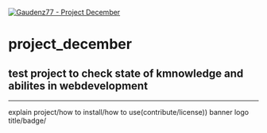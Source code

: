 [![Gaudenz77 - Project December](https://img.shields.io/badge/Gaudenz77-Project_December-2ea44f)](https://github.com/Gaudenz77/project_december)
# project_december
 test project to check state of kmnowledge and abilites in webdevelopment
 -----
 ----
 explain project/how to install/how to use(contribute/license)) banner logo title/badge/
